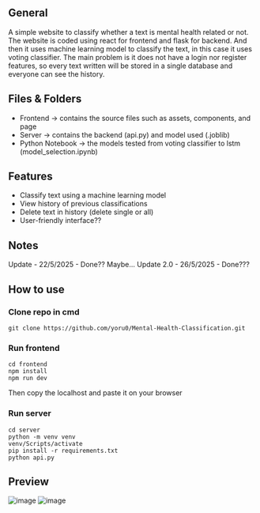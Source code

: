 ## General
A simple website to classify whether a text is mental health related or not.
The website is coded using react for frontend and flask for backend.
And then it uses machine learning model to classify the text, in this case it uses voting classifier.
The main problem is it does not have a login nor register features, so every text written will be stored in a single database and everyone can see the history.

## Files & Folders
- Frontend -> contains the source files such as assets, components, and page
- Server -> contains the backend (api.py) and model used (.joblib)
- Python Notebook -> the models tested from voting classifier to lstm (model_selection.ipynb) 

## Features
- Classify text using a machine learning model
- View history of previous classifications
- Delete text in history (delete single or all)
- User-friendly interface??

## Notes
Update - 22/5/2025 - Done?? Maybe...
Update 2.0 - 26/5/2025 - Done???

## How to use
### Clone repo in cmd
```
git clone https://github.com/yoru0/Mental-Health-Classification.git
```

### Run frontend
```
cd frontend
npm install
npm run dev
```
Then copy the localhost and paste it on your browser

### Run server
```
cd server
python -m venv venv
venv/Scripts/activate
pip install -r requirements.txt
python api.py
```

## Preview
![image](https://github.com/user-attachments/assets/1bdc6729-7d9c-42f7-b02b-8dd52fb7579a)
![image](https://github.com/user-attachments/assets/3846a7a2-b12f-46b4-8899-e08f5b3551bd)

